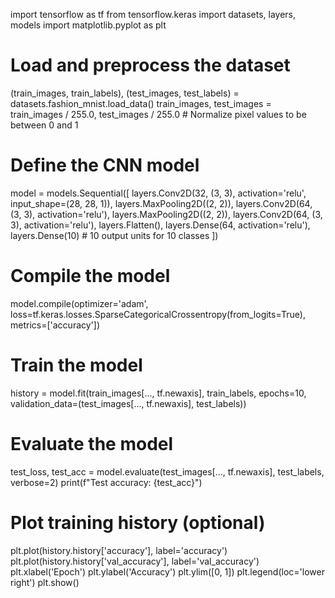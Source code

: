 import tensorflow as tf
from tensorflow.keras import datasets, layers, models
import matplotlib.pyplot as plt

# Load and preprocess the dataset
(train_images, train_labels), (test_images, test_labels) = datasets.fashion_mnist.load_data()
train_images, test_images = train_images / 255.0, test_images / 255.0  # Normalize pixel values to be between 0 and 1

# Define the CNN model
model = models.Sequential([
    layers.Conv2D(32, (3, 3), activation='relu', input_shape=(28, 28, 1)),
    layers.MaxPooling2D((2, 2)),
    layers.Conv2D(64, (3, 3), activation='relu'),
    layers.MaxPooling2D((2, 2)),
    layers.Conv2D(64, (3, 3), activation='relu'),
    layers.Flatten(),
    layers.Dense(64, activation='relu'),
    layers.Dense(10)  # 10 output units for 10 classes
])

# Compile the model
model.compile(optimizer='adam',
              loss=tf.keras.losses.SparseCategoricalCrossentropy(from_logits=True),
              metrics=['accuracy'])

# Train the model
history = model.fit(train_images[..., tf.newaxis], train_labels, epochs=10,
                    validation_data=(test_images[..., tf.newaxis], test_labels))

# Evaluate the model
test_loss, test_acc = model.evaluate(test_images[..., tf.newaxis], test_labels, verbose=2)
print(f"Test accuracy: {test_acc}")

# Plot training history (optional)
plt.plot(history.history['accuracy'], label='accuracy')
plt.plot(history.history['val_accuracy'], label='val_accuracy')
plt.xlabel('Epoch')
plt.ylabel('Accuracy')
plt.ylim([0, 1])
plt.legend(loc='lower right')
plt.show()


